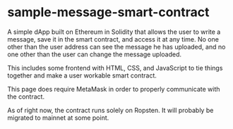 # sample-message-smart-contract

A simple dApp built on Ethereum in Solidity that allows the user to write a message, save it in the smart contract, and access it at any time. No one other than the user address can see the message he has uploaded, and no one other than the user can change the message uploaded. 

This includes some frontend with HTML, CSS, and JavaScript to tie things together and make a user workable smart contract. 

This page does require MetaMask in order to properly communicate with the contract.

As of right now, the contract runs solely on Ropsten. It will probably be migrated to mainnet at some point.
